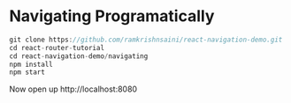 # Navigating Programatically

```js
git clone https://github.com/ramkrishnsaini/react-navigation-demo.git
cd react-router-tutorial
cd react-navigation-demo/navigating
npm install
npm start
```

Now open up http://localhost:8080
